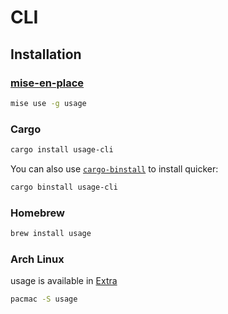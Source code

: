 # CLI

## Installation

### [mise-en-place](https://mise.jdx.dev)

```sh
mise use -g usage
```

### Cargo

```sh
cargo install usage-cli
```

You can also use [`cargo-binstall`](https://github.com/cargo-bins/cargo-binstall) to install quicker:

```sh
cargo binstall usage-cli
```

### Homebrew

```sh
brew install usage
```

### Arch Linux

usage is available in [Extra](https://archlinux.org/packages/extra/x86_64/usage/)

```sh
pacmac -S usage
```
